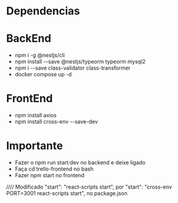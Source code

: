 # Dependencias

# BackEnd
- npm i -g @nestjs/cli
- npm install --save @nestjs/typeorm typeorm mysql2
- npm i --save class-validator class-transformer
- docker compose up -d

# FrontEnd
- npm install axios
- npm install cross-env --save-dev

# Importante
- Fazer o npm run start:dev no backend e deixe ligado
- Faça cd trello-frontend no bash
- Fazer npm start no frontend

//// Modificado "start": "react-scripts start", por "start": "cross-env PORT=3001 react-scripts start", no package.json

